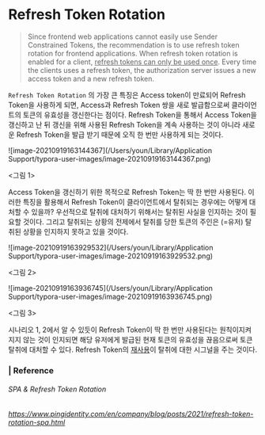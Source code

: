 # Refresh Token Rotation 

> Since frontend web applications cannot easily use Sender Constrained Tokens, the recommendation is to use refresh token rotation for frontend applications. When refresh token rotation is enabled for a client, <u>refresh tokens can only be used once</u>. Every time the clients uses a refresh token, the authorization server issues a new access token and a new refresh token.

`Refresh Token Rotation` 의 가장 큰 특징은 Access token이 만료되어 Refresh Token을 사용하게 되면, Access과 Refresh Token 쌍을 새로 발급함으로써 클라이언트의 토큰의 유효성을 갱신한다는 점이다. Refresh Token을 통해서 Access Token을 갱신하고 난 뒤 갱신을 위해 사용된 Refresh Token을 계속 사용하는 것이 아니라 새로운 Refresh Token을 발급 받기 때문에 오직 한 번만 사용하게 되는 것이다. 

![image-20210919163144367](/Users/youn/Library/Application Support/typora-user-images/image-20210919163144367.png)

<그림 1>

Access Token을 갱신하기 위한 목적으로 Refresh Token는 딱 한 번만 사용된다. 이러한 특징을 활용해서 Refresh Token이 클라이언트에서 탈취되는 경우에는 어떻게 대처할 수 있을까? 우선적으로 탈취에 대처하기 위해서는 탈취된 사실을 인지하는 것이 필요할 것이다. 그리고 탈취되는 상황의 전제에서 탈취를 당한 토큰의 주인은 (=유저) 탈취된 상황을 인지하지 못하고 있을 것이다. 

![image-20210919163929532](/Users/youn/Library/Application Support/typora-user-images/image-20210919163929532.png)

<그림 2> 

![image-20210919163936745](/Users/youn/Library/Application Support/typora-user-images/image-20210919163936745.png)

<그림 3>

시나리오 1, 2에서 알 수 있듯이 Refresh Token이 딱 한 번만 사용된다는 원칙이지켜지지 않는 것이 인지되면 해당 유저에게 발급된 현재 토큰의 유효성을 끊음으로써 토큰 탈취에 대처할 수 있다. Refresh Token의 <u>재사용</u>이 탈취에 대한 시그널을 주는 것이다. 



### | Reference

###### SPA & Refresh Token Rotation 

###### https://www.pingidentity.com/en/company/blog/posts/2021/refresh-token-rotation-spa.html

